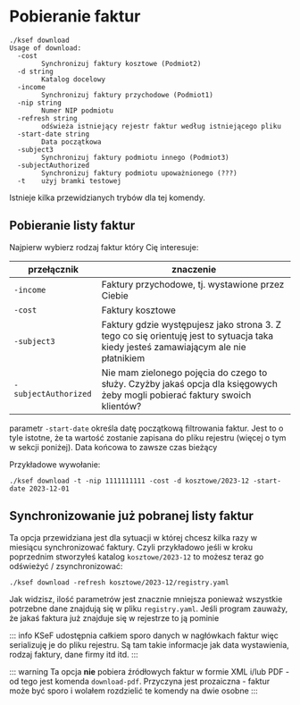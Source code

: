 # Pobieranie faktur

```text
./ksef download
Usage of download:
  -cost
    	Synchronizuj faktury kosztowe (Podmiot2)
  -d string
    	Katalog docelowy
  -income
    	Synchronizuj faktury przychodowe (Podmiot1)
  -nip string
    	Numer NIP podmiotu
  -refresh string
    	odświeża istniejący rejestr faktur według istniejącego pliku
  -start-date string
    	Data początkowa
  -subject3
    	Synchronizuj faktury podmiotu innego (Podmiot3)
  -subjectAuthorized
    	Synchronizuj faktury podmiotu upoważnionego (???)
  -t	użyj bramki testowej
```

Istnieje kilka przewidzianych trybów dla tej komendy.

## Pobieranie listy faktur

Najpierw wybierz rodzaj faktur który Cię interesuje:

| przełącznik          | znaczenie                                                                                                                           |
| -------------------- | ----------------------------------------------------------------------------------------------------------------------------------- |
| `-income`            | Faktury przychodowe, tj. wystawione przez Ciebie                                                                                    |
| `-cost`              | Faktury kosztowe                                                                                                                    |
| `-subject3`          | Faktury gdzie występujesz jako strona 3. Z tego co się orientuję jest to sytuacja taka kiedy jesteś zamawiającym ale nie płatnikiem |
| `-subjectAuthorized` | Nie mam zielonego pojęcia do czego to służy. Czyżby jakaś opcja dla księgowych żeby mogli pobierać faktury swoich klientów?         |

parametr `-start-date` określa datę początkową filtrowania faktur. Jest to o tyle istotne, że ta wartość zostanie zapisana do pliku rejestru (więcej o tym w sekcji poniżej). Data końcowa to zawsze czas bieżący

Przykładowe wywołanie:

```shell
./ksef download -t -nip 1111111111 -cost -d kosztowe/2023-12 -start-date 2023-12-01
```

## Synchronizowanie już pobranej listy faktur

Ta opcja przewidziana jest dla sytuacji w której chcesz kilka razy w miesiącu synchronizować faktury. Czyli przykładowo jeśli w kroku poprzednim stworzyłeś katalog `kosztowe/2023-12` to możesz teraz go odświeżyć / zsynchronizować:

```shell
./ksef download -refresh kosztowe/2023-12/registry.yaml
```

Jak widzisz, ilość parametrów jest znacznie mniejsza ponieważ wszystkie potrzebne dane znajdują się w pliku `registry.yaml`. Jeśli program zauważy, że jakaś faktura już znajduje się w rejestrze to ją pominie

::: info
KSeF udostępnia całkiem sporo danych w nagłówkach faktur więc serializuję je do pliku rejestru. Są tam takie informacje jak data wystawienia, rodzaj faktury, dane firmy itd itd.
:::

::: warning
Ta opcja **nie** pobiera źródłowych faktur w formie XML i/lub PDF - od tego jest komenda `download-pdf`. Przyczyna jest prozaiczna - faktur może być sporo i wolałem rozdzielić te komendy na dwie osobne
:::
